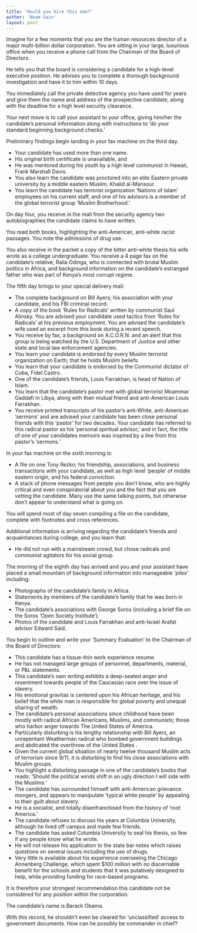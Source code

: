 ```yaml
---
title: 'Would you hire this man?'
author: 'Noam Sain'
layout: post
---
```


Imagine for a few moments that you are the human resources director of a major multi-billion dollar corporation. You are sitting in your large, luxurious office when you receive a phone call from the Chairman of the Board of Directors.

He tells you that the board is considering a candidate for a high-level executive position. He advises you to complete a thorough background investigation and have it to him within 10 days.

You immediately call the private detective agency you have used for years and give them the name and address of the prospective candidate, along with the deadline for a high level security clearance.

Your next move is to call your assistant to your office, giving him/her the candidate’s personal information along with instructions to ‘do your standard beginning background checks.’

Preliminary findings begin landing in your fax machine on the third day.

- Your candidate has used more than one name.
- His original birth certificate is unavailable, and
- He was mentored during his youth by a high level communist in Hawaii, Frank Marshall Davis.
- You also learn the candidate was proctored into an elite Eastern private university by a middle eastern Muslim, Khalid al-Mansour.
- You learn the candidate has terrorist organization ‘Nations of Islam’ employees on his current staff, and one of his advisors is a member of the global terrorist group ‘Muslim Brotherhood.’

On day four, you receive in the mail from the security agency two autobiographies the candidate claims to have written.

You read both books, highlighting the anti-American, anti-white racist passages. You note the admissions of drug use.

You also receive in the packet a copy of the bitter anti-white thesis his wife wrote as a college undergraduate. You receive a 4 page fax on the candidate’s relative, Raila Odinga, who is connected with brutal Muslim politics in Africa, and background information on the candidate’s estranged father who was part of Kenya’s most corrupt regime.

The fifth day brings to your special delivery mail:

- The complete background on Bill Ayers; his association with your candidate, and his FBI criminal record.
- A copy of the book ‘Rules for Radicals’ written by communist Saul Alinsky. You are advised your candidate used tactics from ‘Rules for Radicals’ at his previous employment. You are advised the candidate’s wife used an excerpt from this book during a recent speech.
- You receive by fax, a background on A.C.O.R.N. and an alert that this group is being watched by the U.S. Department of Justice and other state and local law enforcement agencies.
- You learn your candidate is endorsed by every Muslim terrorist organization on Earth; that he holds Muslim beliefs.
- You learn that your candidate is endorsed by the Communist dictator of Cuba, Fidel Castro.
- One of the candidate’s friends, Louis Farrakhan, is head of Nation of Islam.
- You learn that the candidate’s pastor met with global terrorist Moammar Gaddafi in Libya, along with their mutual friend and anti-American Louis Farrakhan.
- You receive printed transcripts of his pastor’s anti-White, anti-American ‘sermons’ and are advised your candidate has been close personal friends with this ‘pastor’ for two decades. Your candidate has referred to this radical pastor as his ‘personal spiritual advisor,’ and in fact, the title of one of your candidates memoirs was inspired by a line from this pastor’s ‘sermons.’

In your fax machine on the sixth morning is:

- A file on one Tony Rezko; his friendship, associations, and business transactions with your candidate, as well as high level ‘people’ of middle eastern origin, and his federal conviction.
- A stack of phone messages from people you don’t know, who are highly critical and even conspiratorial about you and the fact that you are vetting the candidate. Many use the same talking points, but otherwise don’t appear to understand what is going on.

You will spend most of day seven compiling a file on the candidate, complete with footnotes and cross references.

Additional information is arriving regarding the candidate’s friends and acquaintances during college, and you learn that:

- He did not run with a mainstream crowd, but chose radicals and communist agitators for his social group.

The morning of the eighth day has arrived and you and your assistant have placed a small mountain of background information into manageable ‘piles’ including:

- Photographs of the candidate’s family in Africa.
- Statements by members of the candidate’s family that he was born in Kenya.
- The candidate’s associations with George Soros (including a brief file on the Soros ‘Open Society Institute’).
- Photos of the candidate and Louis Farrakhan and anti-Israel Arafat advisor Edward Said.

You begin to outline and write your ‘Summary Evaluation’ to the Chairman of the Board of Directors:

- This candidate has a tissue-thin work experience resume.
- He has not managed large groups of personnel, departments, material, or P&amp;L statements.
- This candidate’s own writing exhibits a deep-seated anger and resentment towards people of the Caucasian race over the issue of slavery.
- His emotional gravitas is centered upon his African heritage, and his belief that the white man is responsible for global poverty and unequal sharing of wealth.
- The candidate’s personal associations since childhood have been mostly with radical African Americans, Muslims, and communists; those who harbor anger towards The United States of America.
- Particularly disturbing is his lengthy relationship with Bill Ayers, an unrepentant Weatherman radical who bombed government buildings and abdicated the overthrow of the United States .
- Given the current global situation of nearly twelve thousand Muslim acts of terrorism since 9/11, it is disturbing to find his close associations with Muslim groups.
- You highlight a disturbing passage in one of the candidate’s books that reads: ‘Should the political winds shift in an ugly direction I will side with the Muslims.’
- The candidate has surrounded himself with anti-American grievance mongers, and appears to manipulate ‘typical white people’ by appealing to their guilt about slavery.
- He is a socialist, and totally disenfranchised from the history of ‘root America.’
- The candidate refuses to discuss his years at Columbia University, although he lived off campus and made few friends.
- The candidate has asked Columbia University to seal his thesis, so few if any people know what he wrote.
- He will not release his application to the state bar notes which raises questions on several issues including the use of drugs.
- Very little is available about his experience overseeing the Chicago Annenberg Challenge, which spent $100 million with no discernable benefit for the schools and students that it was putatively designed to help, while providing funding for race-based programs.

It is therefore your strongest recommendation this candidate not be considered for any position within the corporation.

The candidate’s name is Barack Obama.

With this record, he shouldn’t even be cleared for ‘unclassified’ access to government documents. How can he possibly be commander in chief?
